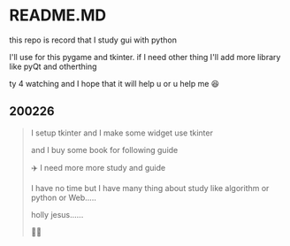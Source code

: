 # README.MD

this repo is record that I study gui with python

I'll use for this pygame and tkinter. if I need other thing I'll add more library like pyQt and otherthing

ty 4 watching and I hope that it will help u or u help me :laughing:



## 200226

> I setup tkinter and I make some widget use tkinter
>
> and I buy some book for following guide
>
> :airplane: I need more more study and guide
>
> I have no time but I have many thing about study like algorithm or python or Web.....
>
> holly jesus......
>
> :man_facepalming: